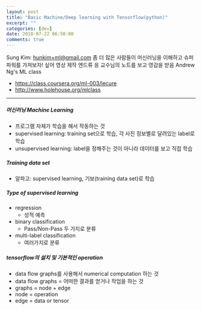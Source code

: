 ```yaml
---
layout: post
title: "Basic Machine/Deep learning with Tensorflow(python)"
excerpt: ""
categories: [dev]
date: 2018-07-22 06:50:00
comments: true
---
```


Sung Kim: hunkim+ml@gmail.com
좀 더 많은 사람들이 머신러닝을 이해하고 슈퍼파워를 가져보자! 싶어 영상 제작
엔드류 응 교수님의 노트를 보고 영감을 받음
Andrew Ng's ML class
- https://class.coursera.org/ml-003/lecure
- http://www.holehouse.org/mlclass

---

##### 머신러닝 Machine Learning
- 프로그램 자체가 학습을 해서 작동하는 것
- supervised learning: training set으로 학습, 각 사진 정보별로 달려있는 label로 학습
- unsupervised learning: label을 정해주는 것이 아니라 데이터를 보고 직접 학습

##### Training data set
- 알파고: supervised learning, 기보(training data set)로 학습

##### Type of supervised learning
- regression
    - 성적 예측
- binary classification
    - Pass/Non-Pass 두 가지로 분류
- multi-label classification
    - 여러가지로 분류

##### tensorflow의 설치 및 기본적인 operation
- data flow graphs를 사용해서 numerical computation 하는 것
- data flow graphs = 어떠한 결과를 얻거나 작업을 하는 것
- graphs = node + edge
- node = operation
- edge = data or tensor
